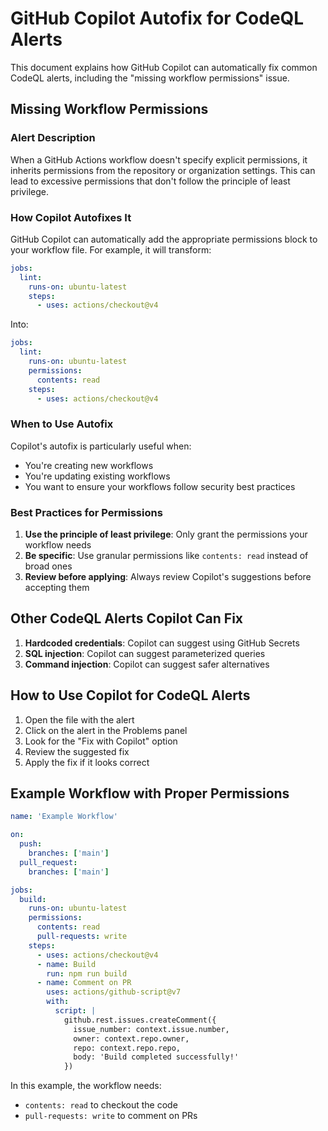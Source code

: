 # GitHub Copilot Autofix for CodeQL Alerts

This document explains how GitHub Copilot can automatically fix common CodeQL alerts, including the "missing workflow permissions" issue.

## Missing Workflow Permissions

### Alert Description

When a GitHub Actions workflow doesn't specify explicit permissions, it inherits permissions from the repository or organization settings. This can lead to excessive permissions that don't follow the principle of least privilege.

### How Copilot Autofixes It

GitHub Copilot can automatically add the appropriate permissions block to your workflow file. For example, it will transform:

```yaml
jobs:
  lint:
    runs-on: ubuntu-latest
    steps:
      - uses: actions/checkout@v4
```

Into:

```yaml
jobs:
  lint:
    runs-on: ubuntu-latest
    permissions:
      contents: read
    steps:
      - uses: actions/checkout@v4
```

### When to Use Autofix

Copilot's autofix is particularly useful when:

- You're creating new workflows
- You're updating existing workflows
- You want to ensure your workflows follow security best practices

### Best Practices for Permissions

1. **Use the principle of least privilege**: Only grant the permissions your workflow needs
2. **Be specific**: Use granular permissions like `contents: read` instead of broad ones
3. **Review before applying**: Always review Copilot's suggestions before accepting them

## Other CodeQL Alerts Copilot Can Fix

1. **Hardcoded credentials**: Copilot can suggest using GitHub Secrets
2. **SQL injection**: Copilot can suggest parameterized queries
3. **Command injection**: Copilot can suggest safer alternatives

## How to Use Copilot for CodeQL Alerts

1. Open the file with the alert
2. Click on the alert in the Problems panel
3. Look for the "Fix with Copilot" option
4. Review the suggested fix
5. Apply the fix if it looks correct

## Example Workflow with Proper Permissions

```yaml
name: 'Example Workflow'

on:
  push:
    branches: ['main']
  pull_request:
    branches: ['main']

jobs:
  build:
    runs-on: ubuntu-latest
    permissions:
      contents: read
      pull-requests: write
    steps:
      - uses: actions/checkout@v4
      - name: Build
        run: npm run build
      - name: Comment on PR
        uses: actions/github-script@v7
        with:
          script: |
            github.rest.issues.createComment({
              issue_number: context.issue.number,
              owner: context.repo.owner,
              repo: context.repo.repo,
              body: 'Build completed successfully!'
            })
```

In this example, the workflow needs:

- `contents: read` to checkout the code
- `pull-requests: write` to comment on PRs
